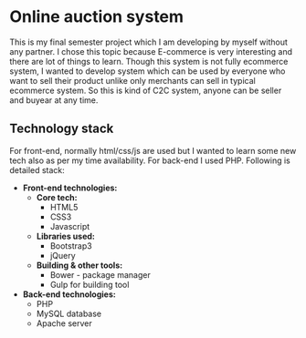 # Online auction system #

This is my final semester project which I am developing by myself without any partner. 
I chose this topic because E-commerce is very interesting and there are lot of things to learn. Though this system is not fully ecommerce system, I wanted to develop system which can be used by everyone who want to sell their product unlike only merchants can sell in typical ecommerce system. So this is kind of C2C system, anyone can be seller and buyear at any time. 

## Technology stack ##
For front-end, normally html/css/js are used but I wanted to learn some new tech also as per my time availability. For back-end I used PHP. Following is detailed stack:

- **Front-end technologies:**
    - **Core tech:**
        - HTML5
        - CSS3
        - Javascript
    - **Libraries used:**
        - Bootstrap3
        - jQuery
    - **Building & other tools:**
        - Bower - package manager
        - Gulp for building tool
- **Back-end technologies:**
    - PHP
    - MySQL database
    - Apache server